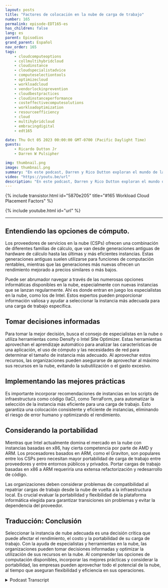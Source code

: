 ```yaml
---
layout: posts
title: "Factores de colocación en la nube de carga de trabajo"
number: 165
permalink: episode-EDT165-es
has_children: false
lang: es
parent: Episodios
grand_parent: Español
nav_order: 165
tags:
    - cloudcomputeoptions
    - collmultihybridcloud
    - cloudinstance
    - cloudspecialistadvice
    - computeselectiontools
    - optimizecloud
    - workloadcloud
    - vendorlockinprevention
    - cloudbestpractices
    - cloudinstanceperformance
    - costeffectivecomputesolutions
    - workloadoptimization
    - resourceefficiency
    - cloud
    - multihybridcloud
    - embracingdigital
    - edt165

date: Thu Oct 05 2023 00:00:00 GMT-0700 (Pacific Daylight Time)
guests:
    - Ricardo Dutton Jr
    - Darren W Pulsipher

img: thumbnail.png
image: thumbnail.png
summary: "En este podcast, Darren y Rico Dutton exploran el mundo de las instancias en la nube y los factores a considerar al seleccionar la instancia adecuada para tu carga de trabajo. Discuten las diferentes opciones de cómputo disponibles en la nube, la importancia de encontrar el equilibrio adecuado entre rendimiento y costo, y el papel de los especialistas en la nube en ayudar a las organizaciones a tomar decisiones informadas."
video: "https://youtu.be/url"
description: "En este podcast, Darren y Rico Dutton exploran el mundo de las instancias en la nube y los factores a considerar al seleccionar la instancia adecuada para tu carga de trabajo. Discuten las diferentes opciones de cómputo disponibles en la nube, la importancia de encontrar el equilibrio adecuado entre rendimiento y costo, y el papel de los especialistas en la nube en ayudar a las organizaciones a tomar decisiones informadas."
---
```


<div>
{% include transistor.html id="5870e205" title="#165 Workload Cloud Placement Factors" %}

{% include youtube.html id="url" %}
</div>

---

## Entendiendo las opciones de cómputo.

Los proveedores de servicios en la nube (CSPs) ofrecen una combinación de diferentes familias de cálculo, que van desde generaciones antiguas de hardware de cálculo hasta las últimas y más eficientes instancias. Estas generaciones antiguas suelen utilizarse para funciones de computación rentables, mientras que las generaciones más nuevas ofrecen un rendimiento mejorado a precios similares o más bajos.

Puede ser abrumador navegar a través de las numerosas opciones informáticas disponibles en la nube, especialmente con nuevas instancias que se lanzan regularmente. Ahí es donde entran en juego los especialistas en la nube, como los de Intel. Estos expertos pueden proporcionar información valiosa y ayudar a seleccionar la instancia más adecuada para una carga de trabajo específica.

## Tomar decisiones informadas

Para tomar la mejor decisión, busca el consejo de especialistas en la nube o utiliza herramientas como Densify o Intel Site Optimizer. Estas herramientas aprovechan el aprendizaje automático para analizar las características de una aplicación, el uso de cómputo y las necesidades de red para determinar el tamaño de instancia más adecuado. Al aprovechar estos recursos, las organizaciones pueden asegurarse de aprovechar al máximo sus recursos en la nube, evitando la subutilización o el gasto excesivo.

## Implementando las mejores prácticas

Es importante incorporar recomendaciones de instancias en los scripts de infraestructura como código (IaC), como TerraForm, para automatizar la selección de la instancia más eficiente para una carga de trabajo. Esto garantiza una colocación consistente y eficiente de instancias, eliminando el riesgo de error humano y optimizando el rendimiento.

## Considerando la portabilidad

Mientras que Intel actualmente domina el mercado en la nube con instancias basadas en x86, hay cierta competencia por parte de AMD y ARM. Los procesadores basados en ARM, como el Graviton, son populares entre los CSPs pero necesitan mayor portabilidad de carga de trabajo entre proveedores y entre entornos públicos y privados. Portar cargas de trabajo basadas en x86 a ARM requeriría una extensa refactorización y redesarrollo de código.

Las organizaciones deben considerar problemas de compatibilidad al repatriar cargas de trabajo desde la nube de vuelta a la infraestructura local. Es crucial evaluar la portabilidad y flexibilidad de la plataforma informática elegida para garantizar transiciones sin problemas y evitar la dependencia del proveedor.

## Traducción: Conclusión

Seleccionar la instancia de nube adecuada es una decisión crítica que puede afectar el rendimiento, el costo y la portabilidad de su carga de trabajo. Con la ayuda de especialistas y herramientas en la nube, las organizaciones pueden tomar decisiones informadas y optimizar la utilización de sus recursos en la nube. Al comprender las opciones de computación disponibles, incorporar las mejores prácticas y considerar la portabilidad, las empresas pueden aprovechar todo el potencial de la nube, al tiempo que aseguran flexibilidad y eficiencia en sus operaciones.



<details>
<summary> Podcast Transcript </summary>

<p></p>

</details>
